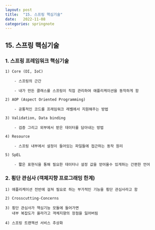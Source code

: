 ```yaml
---
layout: post
title:  "15. 스프링 핵심기술"
date:   2022-11-08
categories: springnote
---
```


## 15. 스프링 핵심기술

### 1. 스프링 프레임워크 핵심기술

    1) Core (DI, IoC)

        - 스프링의 근간

        - 내가 만든 클래스를 스프링이 직접 관리하여 애플리케이션을 동작하게 함 

    2) AOP (Aspect Oriented Programming)  

        - 공통적인 코드를 프레임워크 레벨에서 지원해주는 방법 

    3) Validation, Data binding

        - 검증 그리고 외부에서 받은 데이터를 담아내는 방법 

    4) Resource 

        - 스프링 내부에서 설정이 들어있는 파일들에 접근하는 동작 원리 

    5) SpEL

        - 짧은 표현식을 통해 필요한 데이터나 설정 값을 얻어올수 있게하는 간편한 언어 
                
### 2. 횡단 관심사 (객체지향 프로그래밍 한계)

    1) 애플리케이션 전반에 걸쳐 필요로 하는 부가적인 기능을 횡단 관심사라고 함

    2) Crosscutting-Concerns

    3) 횡단 관심사가 핵심기능 모듈에 들어가면 
       내부 복잡도가 올라가고 객체지향의 장점을 잃어버림
       
    4) 스프링 트랜잭션 서비스 추상화    